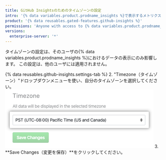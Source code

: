 ```yaml
---
title: GitHub Insightsのためのタイムゾーンの設定
intro: '{% data variables.product.prodname_insights %}で表示するメトリクスのタイムゾーンを設定できます。'
product: '{% data reusables.gated-features.github-insights %}'
permissions: 'Anyone with access to {% data variables.product.prodname_insights %} can set their own timezone.'
versions:
  enterprise-server: '*'
---
```


タイムゾーンの設定は、そのユーザの{% data variables.product.prodname_insights %}におけるデータの表示にのみ影響します。 この設定は、他のユーザには適用されません。

{% data reusables.github-insights.settings-tab %}
2. "Timezone（タイムゾーン）"ドロップダウンメニューを使い、自分のタイムゾーンを選択してください。 ![タイムゾーンのドロップダウンメニュー](/assets/images/help/insights/timezone-drop-down.png)
3. **Save Changes（変更を保存）**をクリックしてください。
